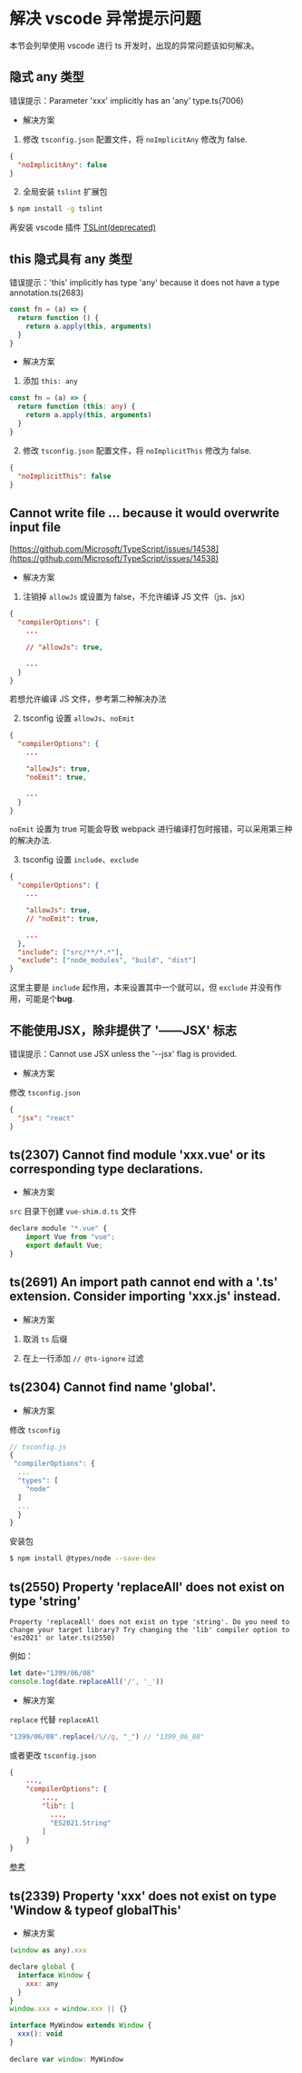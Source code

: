 # 解决 vscode 异常提示问题

本节会列举使用 vscode 进行 ts 开发时，出现的异常问题该如何解决。

## 隐式 any 类型

错误提示：Parameter 'xxx' implicitly has an 'any' type.ts(7006)

* 解决方案

1. 修改 `tsconfig.json` 配置文件，将 `noImplicitAny` 修改为 false.

```json
{
  "noImplicitAny": false
}
```

2. 全局安装 `tslint` 扩展包

```bash
$ npm install -g tslint
```

再安装 vscode 插件 [TSLint(deprecated)](https://marketplace.visualstudio.com/items?itemName=eg2.tslint)

## this 隐式具有 any 类型

错误提示：'this' implicitly has type 'any' because it does not have a type annotation.ts(2683)

```ts
const fn = (a) => {
  return function () {
    return a.apply(this, arguments)
  }
}
```

* 解决方案

1. 添加 `this: any`

```ts
const fn = (a) => {
  return function (this: any) {
    return a.apply(this, arguments)
  }
}
```

2. 修改 `tsconfig.json` 配置文件，将 `noImplicitThis` 修改为 false.

```json
{
  "noImplicitThis": false
}
```

## Cannot write file ... because it would overwrite input file

[https://github.com/Microsoft/TypeScript/issues/14538](https://github.com/Microsoft/TypeScript/issues/14538)

* 解决方案

1. 注销掉 `allowJs` 或设置为 false，不允许编译 JS 文件（js、jsx）

```json
{
  "compilerOptions": {
    ...

    // "allowJs": true,

    ...
  }
}
```

若想允许编译 JS 文件，参考第二种解决办法

2. tsconfig 设置 `allowJs`、`noEmit`

```json
{
  "compilerOptions": {
    ...

    "allowJs": true,
    "noEmit": true,

    ...
  }
}
```

`noEmit` 设置为 true 可能会导致 webpack 进行编译打包时报错，可以采用第三种的解决办法.

3. tsconfig 设置 `include`、`exclude`

```json
{
  "compilerOptions": {
    ...

    "allowJs": true,
    // "noEmit": true,

    ...
  },
  "include": ["src/**/*.*"],
  "exclude": ["node_modules", "build", "dist"]
}
```

这里主要是 `include` 起作用，本来设置其中一个就可以，但 `exclude` 并没有作用，可能是个**bug**.
  
## 不能使用JSX，除非提供了 '——JSX' 标志 

错误提示：Cannot use JSX unless the '--jsx' flag is provided.

* 解决方案

修改 `tsconfig.json`

```json
{
  "jsx": "react"
}
```

## ts(2307) Cannot find module 'xxx.vue' or its corresponding type declarations.

* 解决方案

`src` 目录下创建 `vue-shim.d.ts` 文件

```js
declare module "*.vue" {
    import Vue from "vue";
    export default Vue;
}
```

## ts(2691) An import path cannot end with a '.ts' extension. Consider importing 'xxx.js' instead.

* 解决方案

1. 取消 `ts` 后缀

2. 在上一行添加 `// @ts-ignore` 过滤

## ts(2304) Cannot find name 'global'.

* 解决方案

修改 `tsconfig`

```js
// tsconfig.js
{
 "compilerOptions": {
  ...
  "types": [
    "node"
  ]
  ...
  }
}
```

安装包

```bash
$ npm install @types/node --save-dev
```

## ts(2550) Property 'replaceAll' does not exist on type 'string'

```
Property 'replaceAll' does not exist on type 'string'. Do you need to change your target library? Try changing the 'lib' compiler option to 'es2021' or later.ts(2550)
```

例如：

```js
let date="1399/06/08"
console.log(date.replaceAll('/', '_'))
```

* 解决方案

`replace` 代替 `replaceAll`

```js
"1399/06/08".replace(/\//g, "_") // "1399_06_08"
```

或者更改 `tsconfig.json`

```json
{
    ...,
    "compilerOptions": {
        ...,
        "lib": [
          ...,
          "ES2021.String"
        ]
    }
}
```

[参考](https://stackoverflow.com/questions/63616486/property-replaceall-does-not-exist-on-type-string)

## ts(2339) Property 'xxx' does not exist on type 'Window & typeof globalThis'

* 解决方案

```js
(window as any).xxx
```

```js
declare global {
  interface Window {
    xxx: any
  }
}
window.xxx = window.xxx || {}
```

```js
interface MyWindow extends Window {
  xxx(): void
}
 
declare var window: MyWindow
```